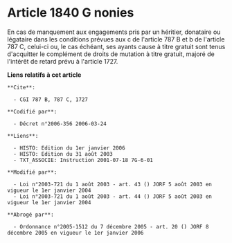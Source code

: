 # Article 1840 G nonies

En cas de manquement aux engagements pris par un héritier, donataire ou légataire dans les conditions prévues aux c de
l'article 787 B et b de l'article 787 C, celui-ci ou, le cas échéant, ses ayants cause à titre gratuit sont tenus d'acquitter
le complément de droits de mutation à titre gratuit, majoré de l'intérêt de retard prévu à l'article 1727.

**Liens relatifs à cet article**

	**Cite**:

	  - CGI 787 B, 787 C, 1727

	**Codifié par**:

	  - Décret n°2006-356 2006-03-24

	**Liens**:

	  - HISTO: Edition du 1er janvier 2006
	  - HISTO: Edition du 31 août 2003
	  - TXT_ASSOCIE: Instruction 2001-07-18 7G-6-01

	**Modifié par**:

	  - Loi n°2003-721 du 1 août 2003 - art. 43 () JORF 5 août 2003 en vigueur le 1er janvier 2004
	  - Loi n°2003-721 du 1 août 2003 - art. 44 () JORF 5 août 2003 en vigueur le 1er janvier 2004

	**Abrogé par**:

	  - Ordonnance n°2005-1512 du 7 décembre 2005 - art. 20 () JORF 8 décembre 2005 en vigueur le 1er janvier 2006
